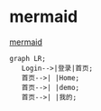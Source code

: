 # mermaid

[mermaid](https://github.com/mermaid-js/mermaid)

~~~mermaid
graph LR;
   Login-->|登录|首页;
   首页-->| |Home;
   首页-->| |demo;
   首页-->| |我的;
~~~
